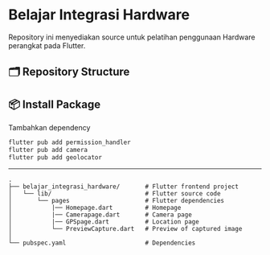 # Belajar Integrasi Hardware

Repository ini menyediakan source untuk pelatihan penggunaan Hardware perangkat pada Flutter. 

## 🗂️ Repository Structure

## **📦 Install Package**
Tambahkan dependency
```bash
flutter pub add permission_handler
flutter pub add camera
flutter pub add geolocator
```
---

```plaintext
.
├── belajar_integrasi_hardware/       # Flutter frontend project
│   └── lib/                          # Flutter source code
│       └── pages                     # Flutter dependencies
│           |── Homepage.dart         # Homepage
│           |── Camerapage.dart       # Camera page
│           |── GPSpage.dart          # Location page
│           └── PreviewCapture.dart   # Preview of captured image
│
└── pubspec.yaml                      # Dependencies